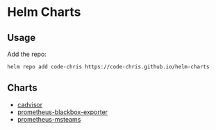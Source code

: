 # Helm Charts

## Usage

Add the repo:

```
helm repo add code-chris https://code-chris.github.io/helm-charts
```

## Charts

- [cadvisor](https://github.com/code-chris/helm-charts/tree/master/charts/cadvisor)
- [prometheus-blackbox-exporter](https://github.com/code-chris/helm-charts/tree/master/charts/prometheus-blackbox-exporter)
- [prometheus-msteams](https://github.com/code-chris/helm-charts/tree/master/charts/prometheus-msteams)
